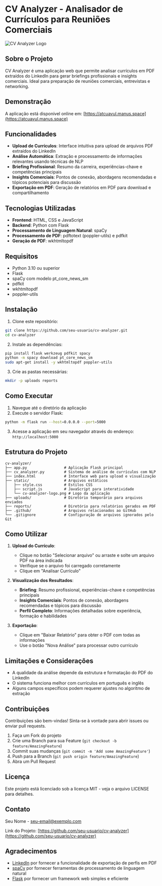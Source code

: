 # CV Analyzer - Analisador de Currículos para Reuniões Comerciais

![CV Analyzer Logo](static/cv-analyzer-logo.png)

## Sobre o Projeto

CV Analyzer é uma aplicação web que permite analisar currículos em PDF extraídos do LinkedIn para gerar briefings profissionais e insights comerciais. Ideal para preparação de reuniões comerciais, entrevistas e networking.

## Demonstração

A aplicação está disponível online em: [https://atcuavul.manus.space](https://atcuavul.manus.space)

## Funcionalidades

- **Upload de Currículos**: Interface intuitiva para upload de arquivos PDF extraídos do LinkedIn
- **Análise Automática**: Extração e processamento de informações relevantes usando técnicas de NLP
- **Briefing Profissional**: Resumo da carreira, experiências-chave e competências principais
- **Insights Comerciais**: Pontos de conexão, abordagens recomendadas e tópicos potenciais para discussão
- **Exportação em PDF**: Geração de relatórios em PDF para download e compartilhamento

## Tecnologias Utilizadas

- **Frontend**: HTML, CSS e JavaScript
- **Backend**: Python com Flask
- **Processamento de Linguagem Natural**: spaCy
- **Processamento de PDF**: pdftotext (poppler-utils) e pdfkit
- **Geração de PDF**: wkhtmltopdf

## Requisitos

- Python 3.10 ou superior
- Flask
- spaCy com modelo pt_core_news_sm
- pdfkit
- wkhtmltopdf
- poppler-utils

## Instalação

1. Clone este repositório:
```bash
git clone https://github.com/seu-usuario/cv-analyzer.git
cd cv-analyzer
```

2. Instale as dependências:
```bash
pip install flask werkzeug pdfkit spacy
python -m spacy download pt_core_news_sm
sudo apt-get install -y wkhtmltopdf poppler-utils
```

3. Crie as pastas necessárias:
```bash
mkdir -p uploads reports
```

## Como Executar

1. Navegue até o diretório da aplicação
2. Execute o servidor Flask:
```bash
python -m flask run --host=0.0.0.0 --port=5000
```

3. Acesse a aplicação em seu navegador através do endereço: `http://localhost:5000`

## Estrutura do Projeto

```
cv-analyzer/
├── app.py                 # Aplicação Flask principal
├── cv_analyzer.py         # Sistema de análise de currículos com NLP
├── index.html             # Interface web para upload e visualização
├── static/                # Arquivos estáticos
│   ├── style.css          # Estilos CSS
│   ├── script.js          # JavaScript para interatividade
│   └── cv-analyzer-logo.png # Logo da aplicação
├── uploads/               # Diretório temporário para arquivos enviados
├── reports/               # Diretório para relatórios gerados em PDF
├── .github/               # Arquivos relacionados ao GitHub
└── .gitignore             # Configuração de arquivos ignorados pelo Git
```

## Como Utilizar

1. **Upload do Currículo**:
   - Clique no botão "Selecionar arquivo" ou arraste e solte um arquivo PDF na área indicada
   - Verifique se o arquivo foi carregado corretamente
   - Clique em "Analisar Currículo"

2. **Visualização dos Resultados**:
   - **Briefing**: Resumo profissional, experiências-chave e competências principais
   - **Insights Comerciais**: Pontos de conexão, abordagens recomendadas e tópicos para discussão
   - **Perfil Completo**: Informações detalhadas sobre experiência, formação e habilidades

3. **Exportação**:
   - Clique em "Baixar Relatório" para obter o PDF com todas as informações
   - Use o botão "Nova Análise" para processar outro currículo

## Limitações e Considerações

- A qualidade da análise depende da estrutura e formatação do PDF do LinkedIn
- O sistema funciona melhor com currículos em português e inglês
- Alguns campos específicos podem requerer ajustes no algoritmo de extração

## Contribuições

Contribuições são bem-vindas! Sinta-se à vontade para abrir issues ou enviar pull requests.

1. Faça um Fork do projeto
2. Crie uma Branch para sua Feature (`git checkout -b feature/AmazingFeature`)
3. Commit suas mudanças (`git commit -m 'Add some AmazingFeature'`)
4. Push para a Branch (`git push origin feature/AmazingFeature`)
5. Abra um Pull Request

## Licença

Este projeto está licenciado sob a licença MIT - veja o arquivo LICENSE para detalhes.

## Contato

Seu Nome - [seu-email@exemplo.com](mailto:seu-email@exemplo.com)

Link do Projeto: [https://github.com/seu-usuario/cv-analyzer](https://github.com/seu-usuario/cv-analyzer)

## Agradecimentos

- [LinkedIn](https://www.linkedin.com) por fornecer a funcionalidade de exportação de perfis em PDF
- [spaCy](https://spacy.io/) por fornecer ferramentas de processamento de linguagem natural
- [Flask](https://flask.palletsprojects.com/) por fornecer um framework web simples e eficiente
